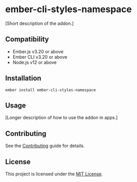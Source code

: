 # ember-cli-styles-namespace

[Short description of the addon.]

## Compatibility

- Ember.js v3.20 or above
- Ember CLI v3.20 or above
- Node.js v12 or above

## Installation

```
ember install ember-cli-styles-namespace
```

## Usage

[Longer description of how to use the addon in apps.]

## Contributing

See the [Contributing](CONTRIBUTING.md) guide for details.

## License

This project is licensed under the [MIT License](LICENSE.md).
